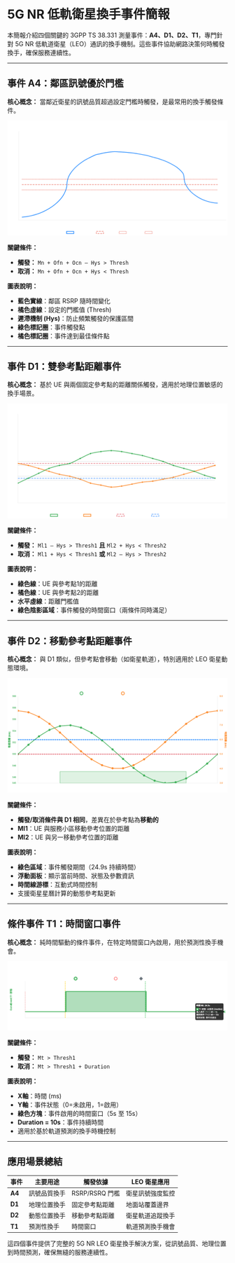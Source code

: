 # 5G NR 低軌衛星換手事件簡報

本簡報介紹四個關鍵的 3GPP TS 38.331 測量事件：**A4、D1、D2、T1**，專門針對 5G NR 低軌道衛星（LEO）通訊的換手機制。這些事件協助網路決策何時觸發換手，確保服務連續性。

---

## 事件 A4：鄰區訊號優於門檻

**核心概念：** 當鄰近衛星的訊號品質超過設定門檻時觸發，是最常用的換手觸發條件。

![事件 A4 示意圖](a4.png)

**關鍵條件：**
- **觸發：** `Mn + Ofn + Ocn – Hys > Thresh`
- **取消：** `Mn + Ofn + Ocn + Hys < Thresh`

**圖表說明：**
- **藍色實線**：鄰區 RSRP 隨時間變化
- **橘色虛線**：設定的門檻值 (Thresh)
- **遲滯機制 (Hys)**：防止頻繁觸發的保護區間
- **綠色標記圈**：事件觸發點
- **橘色標記圈**：事件達到最佳條件點

---

## 事件 D1：雙參考點距離事件

**核心概念：** 基於 UE 與兩個固定參考點的距離關係觸發，適用於地理位置敏感的換手場景。

![事件 D1 示意圖](d1.png)

**關鍵條件：**
- **觸發：** `Ml1 – Hys > Thresh1` **且** `Ml2 + Hys < Thresh2`
- **取消：** `Ml1 + Hys < Thresh1` **或** `Ml2 – Hys > Thresh2`

**圖表說明：**
- **綠色線**：UE 與參考點1的距離
- **橘色線**：UE 與參考點2的距離  
- **水平虛線**：距離門檻值
- **綠色陰影區域**：事件觸發的時間窗口（兩條件同時滿足）

---

## 事件 D2：移動參考點距離事件

**核心概念：** 與 D1 類似，但參考點會移動（如衛星軌道），特別適用於 LEO 衛星動態環境。

![事件 D2 示意圖](d2.png)

**關鍵條件：**
- **觸發/取消條件與 D1 相同**，差異在於參考點為**移動的**
- **Ml1**：UE 與服務小區移動參考位置的距離
- **Ml2**：UE 與另一移動參考位置的距離

**圖表說明：**
- **綠色區域**：事件觸發期間（24.9s 持續時間）
- **浮動面板**：顯示當前時間、狀態及參數資訊
- **時間線游標**：互動式時間控制
- 支援衛星星曆計算的動態參考點更新

---

## 條件事件 T1：時間窗口事件

**核心概念：** 純時間驅動的條件事件，在特定時間窗口內啟用，用於預測性換手機會。

![條件事件 T1 示意圖](t1.png)

**關鍵條件：**
- **觸發：** `Mt > Thresh1`  
- **取消：** `Mt > Thresh1 + Duration`

**圖表說明：**
- **X軸**：時間 (ms)
- **Y軸**：事件狀態（0=未啟用，1=啟用）
- **綠色方塊**：事件啟用的時間窗口（5s 至 15s）
- **Duration = 10s**：事件持續時間
- 適用於基於軌道預測的換手時機控制

---

## 應用場景總結

| 事件 | 主要用途 | 觸發依據 | LEO 衛星應用 |
|------|----------|----------|--------------|
| **A4** | 訊號品質換手 | RSRP/RSRQ 門檻 | 衛星訊號強度監控 |
| **D1** | 地理位置換手 | 固定參考點距離 | 地面站覆蓋邊界 |
| **D2** | 動態位置換手 | 移動參考點距離 | 衛星軌道追蹤換手 |
| **T1** | 預測性換手 | 時間窗口 | 軌道預測換手機會 |

這四個事件提供了完整的 5G NR LEO 衛星換手解決方案，從訊號品質、地理位置到時間預測，確保無縫的服務連續性。
